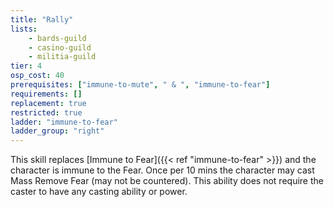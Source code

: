 ```yaml
---
title: "Rally"
lists:
    - bards-guild
    - casino-guild
    - militia-guild
tier: 4
osp_cost: 40
prerequisites: ["immune-to-mute", " & ", "immune-to-fear"]
requirements: []
replacement: true
restricted: true
ladder: "immune-to-fear"
ladder_group: "right"
---
```

This skill replaces [Immune to Fear]({{< ref "immune-to-fear" >}}) and the character is immune to the Fear. Once per 10 mins the character may cast Mass Remove Fear (may not be countered). This ability does not require the caster to have any casting ability or power.